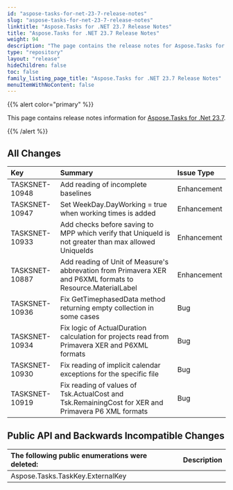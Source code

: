 ```yaml
---
id: "aspose-tasks-for-net-23-7-release-notes"
slug: "aspose-tasks-for-net-23-7-release-notes"
linktitle: "Aspose.Tasks for .NET 23.7 Release Notes"
title: "Aspose.Tasks for .NET 23.7 Release Notes"
weight: 94
description: "The page contains the release notes for Aspose.Tasks for .NET 23.7."
type: "repository"
layout: "release"
hideChildren: false
toc: false
family_listing_page_title: "Aspose.Tasks for .NET 23.7 Release Notes"
menuItemWithNoContent: false
---
```


{{% alert color="primary" %}} 

This page contains release notes information for [Aspose.Tasks for .Net 23.7](https://downloads.aspose.com/tasks/net/new-releases/aspose.tasks-for-.net-23.7/).

{{% /alert %}}

## **All Changes**
|**Key**|**Summary**|**Issue Type**|
| :- | :- | :- |
| TASKSNET-10948 | Add reading of incomplete baselines | Enhancement |
| TASKSNET-10947 | Set  WeekDay.DayWorking = true when working times is added | Enhancement |
| TASKSNET-10933 | Add checks before saving to MPP which verify that UniqueId is not greater than max allowed UniqueIds | Enhancement |
| TASKSNET-10887 | Add reading of Unit of Measure's abbrevation from Primavera XER and P6XML formats to Resource.MaterialLabel | Enhancement |
| TASKSNET-10936 | Fix GetTimephasedData method returning empty collection in some cases | Bug |
| TASKSNET-10934 | Fix logic of ActualDuration calculation for projects read from Primavera XER and P6XML formats | Bug |
| TASKSNET-10930 | Fix reading of implicit calendar exceptions for the specific file | Bug |
| TASKSNET-10919 | Fix reading of values of Tsk.ActualCost and Tsk.RemainingCost for XER and Primavera P6 XML formats | Bug |
## **Public API and Backwards Incompatible Changes**

|**The following public enumerations were deleted:**|**Description**|
| :- | :- |
| Aspose.Tasks.TaskKey.ExternalKey |  |

